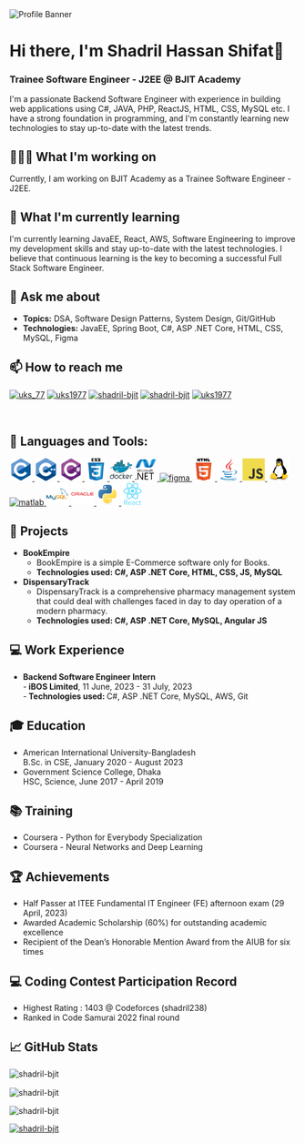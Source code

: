 <img alt="Profile Banner" src="https://github.com/shadril-bjit/shadril-bjit/assets/141900680/a9b0b905-d225-48d9-80fa-d1c49402ee72" style="max-width: 100;" >

<h1>Hi there, I'm Shadril Hassan Shifat👋</h1>
<h3 align="left">Trainee Software Engineer - J2EE @ BJIT Academy</h3>
I'm a passionate Backend Software Engineer with experience in building web applications using C#, JAVA, PHP, ReactJS, HTML, CSS, MySQL etc. I have a strong foundation in programming, and I'm constantly learning new technologies to stay up-to-date with the latest trends.

## 👨🏽‍💻 What I'm working on
Currently, I am working on BJIT Academy as a Trainee Software Engineer - J2EE.

## 🧠 What I'm currently learning
I'm currently learning JavaEE, React, AWS, Software Engineering to improve my development skills and stay up-to-date with the latest technologies. I believe that continuous learning is the key to becoming a successful Full Stack Software Engineer.

## 💬 Ask me about
- <b>Topics:</b> DSA, Software Design Patterns, System Design, Git/GitHub
- <b>Technologies:</b> JavaEE, Spring Boot, C#, ASP .NET Core, HTML, CSS, MySQL, Figma


## 📫 How to reach me
<p align="left">
<a href="https://twitter.com/shadril238" target="blank"><img align="center" src="https://raw.githubusercontent.com/rahuldkjain/github-profile-readme-generator/master/src/images/icons/Social/twitter.svg" alt="uks_77" height="30" width="40" /></a>
<a href="https://linkedin.com/in/shadril" target="blank"><img align="center" src="https://raw.githubusercontent.com/rahuldkjain/github-profile-readme-generator/master/src/images/icons/Social/linked-in-alt.svg" alt="uks1977" height="30" width="40" /></a>
<a href="https://fb.com/shadril238" target="blank"><img align="center" src="https://raw.githubusercontent.com/rahuldkjain/github-profile-readme-generator/master/src/images/icons/Social/facebook.svg" alt="shadril-bjit" height="30" width="40" /></a>
<a href="https://instagram.com/shadril238" target="blank"><img align="center" src="https://raw.githubusercontent.com/rahuldkjain/github-profile-readme-generator/master/src/images/icons/Social/instagram.svg" alt="shadril-bjit" height="30" width="40" /></a>
<a href="https://www.youtube.com/c/shadril" target="blank"><img align="center" src="https://raw.githubusercontent.com/rahuldkjain/github-profile-readme-generator/master/src/images/icons/Social/youtube.svg" alt="uks1977" height="30" width="40" /></a>
</p><br/>

## 🚀 Languages and Tools:
<p align="left"> <a href="https://www.cprogramming.com/" target="_blank" rel="noreferrer"> <img src="https://raw.githubusercontent.com/devicons/devicon/master/icons/c/c-original.svg" alt="c" width="40" height="40"/> </a> <a href="https://www.w3schools.com/cpp/" target="_blank" rel="noreferrer"> <img src="https://raw.githubusercontent.com/devicons/devicon/master/icons/cplusplus/cplusplus-original.svg" alt="cplusplus" width="40" height="40"/> </a> <a href="https://www.w3schools.com/cs/" target="_blank" rel="noreferrer"> <img src="https://raw.githubusercontent.com/devicons/devicon/master/icons/csharp/csharp-original.svg" alt="csharp" width="40" height="40"/> </a> <a href="https://www.w3schools.com/css/" target="_blank" rel="noreferrer"> <img src="https://raw.githubusercontent.com/devicons/devicon/master/icons/css3/css3-original-wordmark.svg" alt="css3" width="40" height="40"/> </a> <a href="https://www.docker.com/" target="_blank" rel="noreferrer"> <img src="https://raw.githubusercontent.com/devicons/devicon/master/icons/docker/docker-original-wordmark.svg" alt="docker" width="40" height="40"/> </a> <a href="https://dotnet.microsoft.com/" target="_blank" rel="noreferrer"> <img src="https://raw.githubusercontent.com/devicons/devicon/master/icons/dot-net/dot-net-original-wordmark.svg" alt="dotnet" width="40" height="40"/> </a> <a href="https://www.figma.com/" target="_blank" rel="noreferrer"> <img src="https://www.vectorlogo.zone/logos/figma/figma-icon.svg" alt="figma" width="40" height="40"/> </a> <a href="https://www.w3.org/html/" target="_blank" rel="noreferrer"> <img src="https://raw.githubusercontent.com/devicons/devicon/master/icons/html5/html5-original-wordmark.svg" alt="html5" width="40" height="40"/> </a> <a href="https://www.java.com" target="_blank" rel="noreferrer"> <img src="https://raw.githubusercontent.com/devicons/devicon/master/icons/java/java-original.svg" alt="java" width="40" height="40"/> </a> <a href="https://developer.mozilla.org/en-US/docs/Web/JavaScript" target="_blank" rel="noreferrer"> <img src="https://raw.githubusercontent.com/devicons/devicon/master/icons/javascript/javascript-original.svg" alt="javascript" width="40" height="40"/> </a> <a href="https://www.linux.org/" target="_blank" rel="noreferrer"> <img src="https://raw.githubusercontent.com/devicons/devicon/master/icons/linux/linux-original.svg" alt="linux" width="40" height="40"/> </a> <a href="https://www.mathworks.com/" target="_blank" rel="noreferrer"> <img src="https://upload.wikimedia.org/wikipedia/commons/2/21/Matlab_Logo.png" alt="matlab" width="40" height="40"/> </a> <a href="https://www.mysql.com/" target="_blank" rel="noreferrer"> <img src="https://raw.githubusercontent.com/devicons/devicon/master/icons/mysql/mysql-original-wordmark.svg" alt="mysql" width="40" height="40"/> </a> <a href="https://www.oracle.com/" target="_blank" rel="noreferrer"> <img src="https://raw.githubusercontent.com/devicons/devicon/master/icons/oracle/oracle-original.svg" alt="oracle" width="40" height="40"/> </a> <a href="https://www.python.org" target="_blank" rel="noreferrer"> <img src="https://raw.githubusercontent.com/devicons/devicon/master/icons/python/python-original.svg" alt="python" width="40" height="40"/> </a> <a href="https://reactjs.org/" target="_blank" rel="noreferrer"> <img src="https://raw.githubusercontent.com/devicons/devicon/master/icons/react/react-original-wordmark.svg" alt="react" width="40" height="40"/> </a> </p>

## 🌟 Projects
 - <b> BookEmpire </b>
   - BookEmpire is a simple E-Commerce software only for Books.
   - <b> Technologies used: C#, ASP .NET Core, HTML, CSS, JS, MySQL </b>
- <b> DispensaryTrack </b>
   - DispensaryTrack is a comprehensive pharmacy management system that could deal with challenges faced in day to day operation of a modern pharmacy.
   - <b> Technologies used: C#, ASP .NET Core, MySQL, Angular JS </b>
 

## 💻 Work Experience
- <b>Backend Software Engineer Intern</b>
  <br> -<b> iBOS Limited</b>, 11 June, 2023 - 31 July, 2023
  <br> -<b> Technologies used: </b> C#, ASP .NET Core, MySQL, AWS, Git

## 🎓 Education
- American International University-Bangladesh
  <br>B.Sc. in CSE, January 2020 - August 2023
- Government Science College, Dhaka
  <br>HSC, Science, June 2017 - April 2019

## 📚 Training
- Coursera - Python for Everybody Specialization
- Coursera - Neural Networks and Deep Learning

## 🏆 Achievements
- Half Passer at ITEE Fundamental IT Engineer (FE) afternoon exam (29 April, 2023) 
- Awarded Academic Scholarship (60%) for outstanding academic excellence
- Recipient of the Dean’s Honorable Mention Award from the AIUB for six times

## 💻 Coding Contest Participation Record
- Highest Rating : 1403 @ Codeforces (shadril238)
- Ranked in Code Samurai 2022 final round

## 📈 GitHub Stats
<p align="left"> <img src="https://komarev.com/ghpvc/?username=shadril-bjit&label=Profile%20views&color=0e75b6&style=flat" alt="shadril-bjit" /> </p>
<p><img align="center" src="https://github-readme-stats.vercel.app/api?username=shadril-bjit&show_icons=true&locale=en" alt="shadril-bjit" /></p>
<p><img align="center" src="https://github-readme-streak-stats.herokuapp.com/?user=shadril-bjit&" alt="shadril-bjit" /></p>
<p align="left"> <a href="https://github.com/ryo-ma/github-profile-trophy"><img src="https://github-profile-trophy.vercel.app/?username=shadril-bjit" alt="shadril-bjit" /></a> </p>

